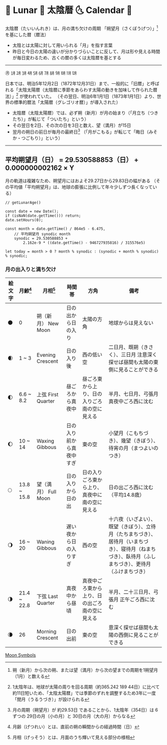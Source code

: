 # 🌚 Lunar 🌛 太陰暦 🌜 Calendar 🌝

太陰暦（たいいんれき）は、月の満ち欠けの周期 「朔望月（さくぼうげつ）」[^1] を基にした暦（暦法）

[^1]:朔（新月）から次の朔、または望（満月）から次の望までの周期を1朔望月（1月）と数える

* 太陰とは太陽に対して用いられる「月」を指す言葉
* 昨日と今日の太陽の違いが分かりづらいことに反して、月は形や見える時間が毎日変わるため、古くの暦の多くは太陰暦を基とする

* * *

㊊ ㋀ ㋁ ㋂ ㋃ ㋄ ㋅ ㋆ ㋇ ㋈ ㋉ ㋊ ㋋

日本では、明治5年12月2日（1872年12月31日）まで、一般的に「旧暦」と呼ばれる「太陰太陽暦（太陰暦に季節をあらわす太陽の動きを加味して作られた暦法）」[^2] が使われていた。
（その翌日、明治6年1月1日（1873年1月1日）より、世界の標準的暦法「太陽暦（グレゴリオ暦）」が導入された）

[^2]:1太陰年は、地球が太陽の周りを回る周期（約365.242 189 44日）に比べて約11日短いため、「太陰太陽暦」では季節のずれを調整するため3年に一度「閏月（うるうづき）」が設けられる


* 太陰暦（太陰太陽暦）では、必ず朔（新月）が月の始まり（「月立ち（つきたち）」が転じて「ついたち」という）
* その翌日を2日、その次の日を3日と数え、望（満月）が15日
* 翌月の朔日の前日が毎月の最終日[^3] （「月がこもる」が転じて「晦日（みそか・つごもり）」という）

[^3]:月の周期（朔望月）が 約29.53日 であることから、1太陰年（354日）は 6ずつの 29日の月（小の月）と 30日の月（大の月）からなる
___

## 平均朔望月（日） = 29.530588853（日） + 0.000000002162 × Y

月の軌道は複雑なため、朔望月にはおよそ29.27日から29.83日の幅がある
（その平均値「平均朔望月」は、地球の膨張に比例して年々少しずつ長くなっている）

```
// getLunarAge()

const date = new Date();
if (isNaN(date.getTime())) return;
date.setHours(0);

const month = date.getTime() / 864e5 - 6.475,
    // 平均朔望月 synodic month
    synodic = 29.530588853 +
        2.162e-9 * ((date.getTime() - 946727935816) / 315576e5)

let today = month > 0 ? month % synodic : (synodic + month % synodic) % synodic;
```

### 月の出入りと満ち欠け

| 絵文字 | 月齢[^4] | 月相[^5] | 時間帯 | 方角 | 備考 |
| ---- | ---- | ---- | ---- | ---- | ---- |
| 🌑 | 0 | 朔（新月） New Moon | 日の出から日の入り | 太陽の方角 | 地球からは見えない |
| 🌒 | 1 ~ 3 | Evening Crescent | 日の入り後 | 西の低い空 | 二日月、既朔（きさく）、三日月 注意深く探せば昼間も太陽の東側に見ることができる |
| 🌓 | 6.6 ~ 8.2 | 上弦 First Quarter | 昼ごろから真夜中 | 昼ごろ東から上り、日の入りごろ南の空に見える | 半月、七日月、弓張月 真夜中ごろ西に沈む |
| 🌔 | 10 ~ 14 | Waxing Gibbous | 日の入り前から真夜中すぎ | 東の空 | 小望月（こもちづき）、幾望（きぼう）、待宵の月（まつよいのつき） |
| 🌕 | 13.8 ~ 15.8 | 望（満月） Full Moon | 日の入りから日の出 | 日の入りごろ東から上り、真夜中に南の空に見える | 日の出ごろ西に沈む（平均14.8歳） |
| 🌖 | 16 ~ 20 | Waning Gibbous | 遅い夜から日の入りすぎ | 西の空 | 十六夜（いざよい）、既望（きぼう）、立待月（たちまちづき）、居待月（いまちづき）、寝待月（ねまちづき）、臥待月（ふしまちづき）、更待月（ふけまちづき） |
| 🌗 | 21.4 ~ 22.8 | 下弦 Last Quarter | 真夜中から昼頃 | 真夜中ごろ東から上り、日の出ごろ南の空に見える | 半月、二十三日月、弓張月 正午ごろ西に沈む |
| 🌘 | 26 | Morning Crescent | 日の出前 | 東の空 | 意深く探せば昼間も太陽の西側に見ることができる |

[^4]:月齢（げつれい）とは、直前の朔の瞬間からの経過時間（日）
[^5]:月相（げっそう）とは、月面のうち輝いて見える部分の様相

[Moon Symbols](https://symbl.cc/en/collections/moon/)